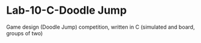 # Lab-10-C-Doodle Jump
Game design (Doodle Jump) competition, written in C (simulated and board, groups of two)
